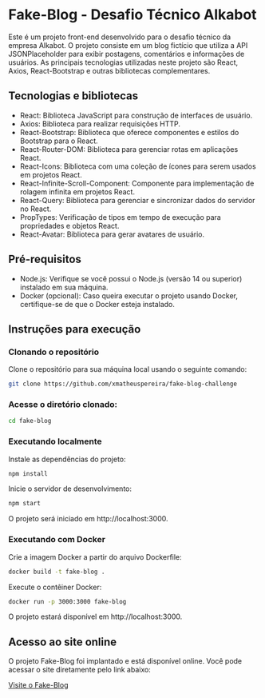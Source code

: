 # Fake-Blog - Desafio Técnico Alkabot

Este é um projeto front-end desenvolvido para o desafio técnico da empresa Alkabot. O projeto consiste em um blog fictício que utiliza a API JSONPlaceholder para exibir postagens, comentários e informações de usuários. As principais tecnologias utilizadas neste projeto são React, Axios, React-Bootstrap e outras bibliotecas complementares.

## Tecnologias e bibliotecas

- React: Biblioteca JavaScript para construção de interfaces de usuário.
- Axios: Biblioteca para realizar requisições HTTP.
- React-Bootstrap: Biblioteca que oferece componentes e estilos do Bootstrap para o React.
- React-Router-DOM: Biblioteca para gerenciar rotas em aplicações React.
- React-Icons: Biblioteca com uma coleção de ícones para serem usados em projetos React.
- React-Infinite-Scroll-Component: Componente para implementação de rolagem infinita em projetos React.
- React-Query: Biblioteca para gerenciar e sincronizar dados do servidor no React.
- PropTypes: Verificação de tipos em tempo de execução para propriedades e objetos React.
- React-Avatar: Biblioteca para gerar avatares de usuário.

## Pré-requisitos

- Node.js: Verifique se você possui o Node.js (versão 14 ou superior) instalado em sua máquina.
- Docker (opcional): Caso queira executar o projeto usando Docker, certifique-se de que o Docker esteja instalado.

## Instruções para execução

### Clonando o repositório

Clone o repositório para sua máquina local usando o seguinte comando:

```bash
git clone https://github.com/xmatheuspereira/fake-blog-challenge
```

### Acesse o diretório clonado:

```bash
cd fake-blog
```

### Executando localmente

Instale as dependências do projeto:

```bash
npm install
```

Inicie o servidor de desenvolvimento:

```bash
npm start
```

O projeto será iniciado em http://localhost:3000.

### Executando com Docker

Crie a imagem Docker a partir do arquivo Dockerfile:

```bash
docker build -t fake-blog .
```

Execute o contêiner Docker:

```bash
docker run -p 3000:3000 fake-blog
```

O projeto estará disponível em http://localhost:3000.

## Acesso ao site online

O projeto Fake-Blog foi implantado e está disponível online. Você pode acessar o site diretamente pelo link abaixo:

[Visite o Fake-Blog](https://fake-blog-challenge.netlify.app/)
